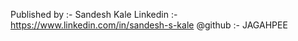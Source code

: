 
Published by :- Sandesh Kale
Linkedin :-  https://www.linkedin.com/in/sandesh-s-kale
@github     :- JAGAHPEE
